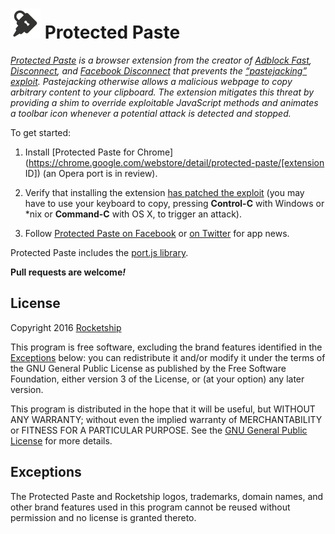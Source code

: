 # ![Logo](assets/logo.gif) Protected Paste

*[Protected Paste](http://protectedpaste.com/) is a browser extension from the
creator of [Adblock Fast](https://github.com/rocketshipapps/adblockfast),
[Disconnect](http://techcrunch.com/2010/12/13/former-googler-launches-disconnect-browser-extension-that-disables-third-party-data-tracking/),
and
[Facebook Disconnect](http://techcrunch.com/2010/10/20/google-facebook-disconnec/)
that prevents the
[“pastejacking” exploit](https://github.com/dxa4481/Pastejacking). Pastejacking
otherwise allows a malicious webpage to copy arbitrary content to your
clipboard. The extension mitigates this threat by providing a shim to override
exploitable JavaScript methods and animates a toolbar icon whenever a potential
attack is detected and stopped.*

To get started:

1. Install
[Protected Paste for Chrome](https://chrome.google.com/webstore/detail/protected-paste/[extension ID])
(an Opera port is in review).

2. Verify that installing the extension
[has patched the exploit](https://security.love/Pastejacking/) (you may have to
use your keyboard to copy, pressing **Control-C** with Windows or \*nix or
**Command-C** with OS X, to trigger an attack).

3. Follow [Protected Paste on Facebook](https://www.facebook.com/protectedpaste)
or [on Twitter](https://twitter.com/protectedpaste) for app news.

Protected Paste includes the
[port.js library](https://github.com/oldestlivingboy/port).

**Pull requests are welcome<em>!</em>**

## License

Copyright 2016 [Rocketship](https://github.com/rocketshipapps)

This program is free software, excluding the brand features identified in the
[Exceptions](#exceptions) below: you can redistribute it and/or modify it under
the terms of the GNU General Public License as published by the Free Software
Foundation, either version 3 of the License, or (at your option) any later
version.

This program is distributed in the hope that it will be useful, but WITHOUT ANY
WARRANTY; without even the implied warranty of MERCHANTABILITY or FITNESS FOR A
PARTICULAR PURPOSE. See the
[GNU General Public License](https://www.gnu.org/licenses/gpl.html) for more
details.

## Exceptions

The Protected Paste and Rocketship logos, trademarks, domain names, and other
brand features used in this program cannot be reused without permission and no
license is granted thereto.
